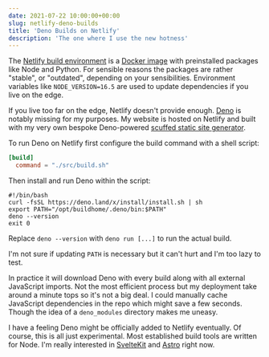 ```yaml
---
date: 2021-07-22 10:00:00+00:00
slug: netlify-deno-builds
title: 'Deno Builds on Netlify'
description: 'The one where I use the new hotness'
---
```

The [Netlify build environment](https://docs.netlify.com/configure-builds/get-started/#build-image-selection) is a [Docker image](https://github.com/netlify/build-image) with preinstalled packages like Node and Python. For sensible reasons the packages are rather "stable", or "outdated", depending on your sensibilities. Environment variables like `NODE_VERSION=16.5` are used to update dependencies if you live on the edge.

If you live too far on the edge, Netlify doesn't provide enough. [Deno](/2021/03/12/built-with-deno/) is notably missing for my purposes. My website is hosted on Netlify and built with my very own bespoke Deno-powered [scuffed static site generator](https://github.com/tduyng/tduyng.github.io).

To run Deno on Netlify first configure the build command with a shell script:

```toml
[build]
  command = "./src/build.sh"
```

Then install and run Deno within the script:

```shell
#!/bin/bash
curl -fsSL https://deno.land/x/install/install.sh | sh
export PATH="/opt/buildhome/.deno/bin:$PATH"
deno --version
exit 0
```

Replace `deno --version` with `deno run [...]` to run the actual build.

I'm not sure if updating `PATH` is necessary but it can't hurt and I'm too lazy to test.

In practice it will download Deno with every build along with all external JavaScript imports. Not the most efficient process but my deployment take around a minute tops so it's not a big deal. I could manually cache JavaScript dependencies in the repo which might save a few seconds. Though the idea of a `deno_modules` directory makes me uneasy.

I have a feeling Deno might be officially added to Netlify eventually. Of course, this is all just experimental. Most established build tools are written for Node. I'm really interested in [SvelteKit](https://kit.svelte.dev/) and [Astro](https://astro.build/) right now.
